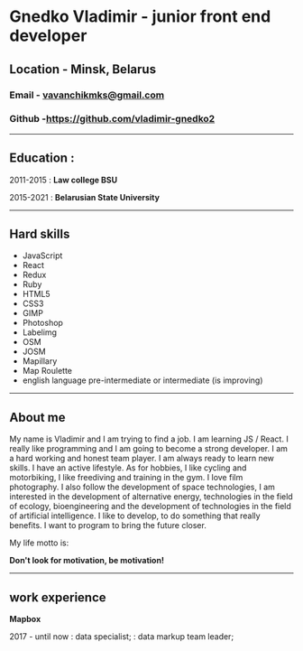 # Gnedko Vladimir - junior front end developer
## Location - Minsk, Belarus
### Email - vavanchikmks@gmail.com
### Github -https://github.com/vladimir-gnedko2

---
## Education :

2011-2015
: **Law college BSU**

2015-2021
: **Belarusian State University**

---

## Hard skills
- JavaScript
- React
- Redux
- Ruby
- HTML5
- CSS3
- GIMP
- Photoshop
- Labelimg
- OSM
- JOSM
- Mapillary
- Map Roulette
- english language pre-intermediate or intermediate (is improving)

---

## About me

My name is Vladimir and I am trying to find a job. I am learning JS / React. I really like programming and I am going to become a strong developer. 
I am a hard working and honest team player. I am always ready to learn new skills. I have an active lifestyle. As for hobbies, 
I like cycling and motorbiking, I like freediving and training in the gym. I love film photography.
I also follow the development of space technologies, I am interested in the development of alternative energy,
technologies in the field of ecology, bioengineering and the development of technologies in the field of artificial intelligence. 
I like to develop, to do something that really benefits. I want to program to bring the future closer. 

My life motto is: 

**Don't look for motivation, be motivation!**

---

## work experience

**Mapbox**

2017 - until now
:
data specialist;
:
data markup team leader;
